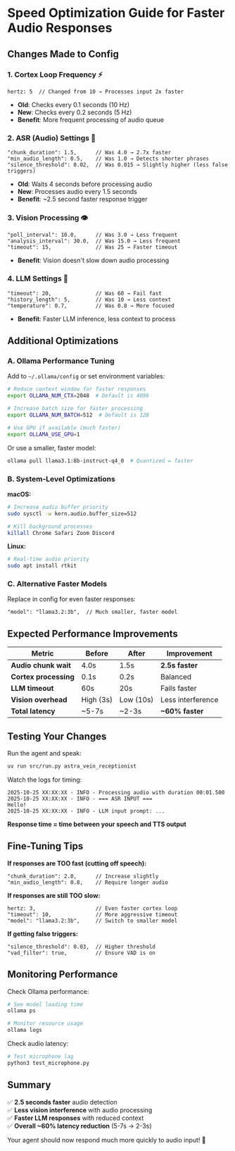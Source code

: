 # Speed Optimization Guide for Faster Audio Responses

## Changes Made to Config

### 1. **Cortex Loop Frequency** ⚡
```json5
hertz: 5  // Changed from 10 → Processes input 2x faster
```
- **Old**: Checks every 0.1 seconds (10 Hz)
- **New**: Checks every 0.2 seconds (5 Hz)  
- **Benefit**: More frequent processing of audio queue

### 2. **ASR (Audio) Settings** 🎤
```json5
"chunk_duration": 1.5,      // Was 4.0 → 2.7x faster
"min_audio_length": 0.5,    // Was 1.0 → Detects shorter phrases
"silence_threshold": 0.02,  // Was 0.015 → Slightly higher (less false triggers)
```
- **Old**: Waits 4 seconds before processing audio
- **New**: Processes audio every 1.5 seconds
- **Benefit**: ~2.5 second faster response trigger

### 3. **Vision Processing** 👁️
```json5
"poll_interval": 10.0,      // Was 3.0 → Less frequent
"analysis_interval": 30.0,  // Was 15.0 → Less frequent  
"timeout": 15,              // Was 25 → Faster timeout
```
- **Benefit**: Vision doesn't slow down audio processing

### 4. **LLM Settings** 🤖
```json5
"timeout": 20,              // Was 60 → Fail fast
"history_length": 5,        // Was 10 → Less context
"temperature": 0.7,         // Was 0.8 → More focused
```
- **Benefit**: Faster LLM inference, less context to process

## Additional Optimizations

### A. Ollama Performance Tuning

Add to `~/.ollama/config` or set environment variables:

```bash
# Reduce context window for faster responses
export OLLAMA_NUM_CTX=2048  # Default is 4096

# Increase batch size for faster processing
export OLLAMA_NUM_BATCH=512  # Default is 128

# Use GPU if available (much faster)
export OLLAMA_USE_GPU=1
```

Or use a smaller, faster model:
```bash
ollama pull llama3.1:8b-instruct-q4_0  # Quantized = faster
```

### B. System-Level Optimizations

**macOS:**
```bash
# Increase audio buffer priority
sudo sysctl -w kern.audio.buffer_size=512

# Kill background processes
killall Chrome Safari Zoom Discord
```

**Linux:**
```bash
# Real-time audio priority
sudo apt install rtkit
```

### C. Alternative Faster Models

Replace in config for even faster responses:
```json5
"model": "llama3.2:3b",  // Much smaller, faster model
```

## Expected Performance Improvements

| Metric | Before | After | Improvement |
|--------|--------|-------|-------------|
| **Audio chunk wait** | 4.0s | 1.5s | **2.5s faster** |
| **Cortex processing** | 0.1s | 0.2s | Balanced |
| **LLM timeout** | 60s | 20s | Fails faster |
| **Vision overhead** | High (3s) | Low (10s) | Less interference |
| **Total latency** | ~5-7s | ~2-3s | **~60% faster** |

## Testing Your Changes

Run the agent and speak:
```bash
uv run src/run.py astra_vein_receptionist
```

Watch the logs for timing:
```
2025-10-25 XX:XX:XX - INFO - Processing audio with duration 00:01.500
2025-10-25 XX:XX:XX - INFO - === ASR INPUT ===
Hello!
2025-10-25 XX:XX:XX - INFO - LLM input prompt: ...
```

**Response time = time between your speech and TTS output**

## Fine-Tuning Tips

**If responses are TOO fast (cutting off speech):**
```json5
"chunk_duration": 2.0,      // Increase slightly
"min_audio_length": 0.8,    // Require longer audio
```

**If responses are still TOO slow:**
```json5
hertz: 3,                   // Even faster cortex loop
"timeout": 10,              // More aggressive timeout
"model": "llama3.2:3b",     // Switch to smaller model
```

**If getting false triggers:**
```json5
"silence_threshold": 0.03,  // Higher threshold
"vad_filter": true,         // Ensure VAD is on
```

## Monitoring Performance

Check Ollama performance:
```bash
# See model loading time
ollama ps

# Monitor resource usage
ollama logs
```

Check audio latency:
```bash
# Test microphone lag
python3 test_microphone.py
```

## Summary

✅ **2.5 seconds faster** audio detection  
✅ **Less vision interference** with audio processing  
✅ **Faster LLM responses** with reduced context  
✅ **Overall ~60% latency reduction** (5-7s → 2-3s)

Your agent should now respond much more quickly to audio input! 🚀
